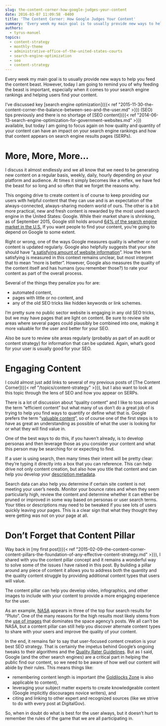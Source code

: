 ```yaml
---
slug: the-content-corner-how-google-judges-your-content
date: 2016-03-07 11:09:58 -0400
title: 'The Content Corner: How Google Judges Your Content'
summary: 'Every week my main goal is to usually provide new ways to help you feed the content beast. However, today I am going to remind you of why feeding the beast is important, especially when it comes to your search engine rankings and helping users find your content. I&#8217;ve discussed key search engine optimization (SEO)'
authors:
  - tyrus-manuel
topics:
  - content-strategy
  - monthly-theme
  - administrative-office-of-the-united-states-courts
  - search-engine-optimization
  - seo
  - content-strategy
---
```


Every week my main goal is to usually provide new ways to help you feed the content beast. However, today I am going to remind you of why feeding the beast is important, especially when it comes to your search engine rankings and helping users find your content.

I&#8217;ve discussed key [search engine optimization]({{< ref "2015-11-30-the-content-corner-the-balance-between-seo-and-the-user.md" >}}) (SEO) tips previously and there is no shortage of [SEO content]({{< ref "2014-06-13-search-engine-optimization-for-government-websites.md" >}}) available, but today I am going to focus again on how quality and quantity of your content can have an impact on your search engine rankings and how that content appears on search engine results pages (SERPs).

# More, More, More&#8230;

I discuss it almost endlessly and we all know that we need to be generating new content on a regular basis, weekly, daily, hourly depending on your platform and audience. At times it simply becomes like a reflex, we have fed the beast for so long and so often that we forget the reasons why.

This ongoing drive to create content is of course to keep providing our users with helpful content that they can use and is an expectation of the always-connected, always-sharing modern world of ours. The other is a bit more practical, new and fresh content is rewarded by the most used search engine in the United States: Google. While their market share is shrinking, as of September 2015, Google still holds around [64% of the search engine market in the U.S.](http://www.comscore.com/Insights/Market-Rankings/comScore-Releases-August-2015-U.S.-Desktop-Search-Engine-Rankings) If you want people to find your content, you’re going to depend on Google to some extent.

Right or wrong, one of the ways Google measures quality is whether or not content is updated regularly. Google also helpfully suggests that your site should have “[a satisfying amount of website information](http://www.searchenginejournal.com/get-mind-google-human-rater-handbook-leaked/117573/)”. How the term satisfying is measured in this context remains unclear, but most interpret that to mean “more is better”. However, Google also measures the quality of the content itself and has humans (you remember those?) to rate your content as part of the overall process.

Several of the things they penalize you for are:

  * automated content,
  * pages with little or no content, and
  * any of the old SEO tricks like hidden keywords or link schemes.

I’m pretty sure no public sector website is engaging in any old SEO tricks, but we may have pages that are light on content. Be sure to review site areas where several pages could plausibly be combined into one, making it more valuable for the user and better for your SEO.

Also be sure to review site areas regularly (probably as part of an audit or content strategy) for information that can be updated. Again, what’s good for your user is usually good for your SEO.

# Engaging Content

I could almost just add links to several of my previous posts of [The Content Corner]({{< ref "/topics/content-strategy" >}}), but I also want to look at this topic through the lens of SEO and how you appear on SERPs.

There is a lot of discussion about “quality content” and I like to toss around the term “efficient content” but what many of us don’t do a great job of is trying to help you find ways to quantify or define what that is. Google prefers the term “[valuable content](https://support.google.com/webmasters/answer/6001093?hl=en)”, so of course one of the first steps is to have as great an understanding as possible of what the user is looking for or what they will find value in.

One of the best ways to do this, if you haven’t already, is to develop personas and then leverage those as you consider your content and what this person may be searching for or expecting to find.

If a user is using search, then many times their intent will be pretty clear: they’re typing it directly into a box that you can reference. This can help drive not only content creation, but also how you title that content and can help you develop your [description metadata](https://moz.com/learn/seo/meta-description).

Search data can also help you determine if certain site content is not meeting your user’s needs. Monitor your bounce rates and when they seem particularly high, review the content and determine whether it can either be pruned or improved in some way based on personas or user search terms. Your titles or descriptions may need to be tweaked if you see lots of users quickly leaving your pages. This is a clear sign that what they thought they were getting was not on your page at all.

# Don’t Forget that Content Pillar

Way back in [my first post]({{< ref "2015-02-09-the-content-corner-content-pillars-the-foundation-of-any-effective-content-strategy.md" >}}), I shared with you the content pillar concept and it remains a wonderful way to solve some of the issues I have raised in this post. By building a pillar around any piece of content it allows you to address both the quantity and the quality content struggle by providing additional content types that users will value.

The content pillar can help you develop video, infographics, and other images to include with your content to provide a more engaging experience for the user.

As an example, [NASA](https://www.nasa.gov/) appears in three of the top four search results for “Pluto”. One of the many reasons for the high results most likely stems from the [use of images](https://www.nasa.gov/feature/new-pluto-images-from-nasa-s-new-horizons-it-s-complicated) that dominates the space agency’s posts. We all can’t be NASA, but a content pillar can still help you discover alternate content types to share with your users and improve the quality of your content.

In the end, it remains fair to say that user-focused content creation is your best SEO strategy. That is certainly the impetus behind Google’s ongoing tweaks to their algorithms and the [Quality Rater Guidelines](http://www.scribd.com/doc/217994742/General-Guidelines-1). But as I said, Google (and the other search engines) are a critical part in helping the public find our content, so we need to be aware of how well our content will abide by their rules. This means things like:

  * remembering content length is important (the [Goldilocks Zone](http://science.nasa.gov/science-news/science-at-nasa/2003/02oct_goldilocks/) is also applicable to content),
  * leveraging your subject matter experts to create knowledgeable content (Google implicitly discourages novice writers), and
  * citing and linking to other expert and recognized sources (like we strive to do with every post at DigitalGov).

So, when in doubt do what is best for the user always, but it doesn’t hurt to remember the rules of the game that we are all participating in.
